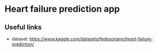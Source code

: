 # Heart failure prediction app

## Useful links
- dataset: https://www.kaggle.com/datasets/fedesoriano/heart-failure-prediction/